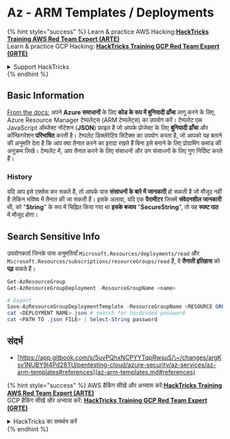 # Az - ARM Templates / Deployments

{% hint style="success" %}
Learn & practice AWS Hacking:<img src="../../../.gitbook/assets/image (1).png" alt="" data-size="line">[**HackTricks Training AWS Red Team Expert (ARTE)**](https://training.hacktricks.xyz/courses/arte)<img src="../../../.gitbook/assets/image (1).png" alt="" data-size="line">\
Learn & practice GCP Hacking: <img src="../../../.gitbook/assets/image (2).png" alt="" data-size="line">[**HackTricks Training GCP Red Team Expert (GRTE)**<img src="../../../.gitbook/assets/image (2).png" alt="" data-size="line">](https://training.hacktricks.xyz/courses/grte)

<details>

<summary>Support HackTricks</summary>

* Check the [**subscription plans**](https://github.com/sponsors/carlospolop)!
* **Join the** 💬 [**Discord group**](https://discord.gg/hRep4RUj7f) or the [**telegram group**](https://t.me/peass) or **follow** us on **Twitter** 🐦 [**@hacktricks\_live**](https://twitter.com/hacktricks\_live)**.**
* **Share hacking tricks by submitting PRs to the** [**HackTricks**](https://github.com/carlospolop/hacktricks) and [**HackTricks Cloud**](https://github.com/carlospolop/hacktricks-cloud) github repos.

</details>
{% endhint %}

## Basic Information

[From the docs:](https://learn.microsoft.com/en-us/azure/azure-resource-manager/templates/overview) अपने **Azure समाधानों** के लिए **कोड के रूप में बुनियादी ढाँचा** लागू करने के लिए, Azure Resource Manager टेम्पलेट्स (ARM टेम्पलेट्स) का उपयोग करें। टेम्पलेट एक JavaScript ऑब्जेक्ट नोटेशन (**JSON**) फ़ाइल है जो आपके प्रोजेक्ट के लिए **बुनियादी ढाँचा** और कॉन्फ़िगरेशन **परिभाषित** करती है। टेम्पलेट डिक्लेरेटिव सिंटैक्स का उपयोग करता है, जो आपको यह बताने की अनुमति देता है कि आप क्या तैनात करने का इरादा रखते हैं बिना इसे बनाने के लिए प्रोग्रामिंग कमांड की अनुक्रम लिखे। टेम्पलेट में, आप तैनात करने के लिए संसाधनों और उन संसाधनों के लिए गुण निर्दिष्ट करते हैं।

### History

यदि आप इसे एक्सेस कर सकते हैं, तो आपके पास **संसाधनों के बारे में जानकारी** हो सकती है जो मौजूद नहीं हैं लेकिन भविष्य में तैनात की जा सकती हैं। इसके अलावा, यदि एक **पैरामीटर** जिसमें **संवेदनशील जानकारी** थी, को "**String**" के रूप में चिह्नित किया गया था **इसके बजाय** "**SecureString**", तो यह **स्पष्ट पाठ** में मौजूद होगा।

## Search Sensitive Info

उपयोगकर्ता जिनके पास अनुमतियाँ `Microsoft.Resources/deployments/read` और `Microsoft.Resources/subscriptions/resourceGroups/read` हैं, वे **तैनाती इतिहास** को **पढ़** सकते हैं।
```powershell
Get-AzResourceGroup
Get-AzResourceGroupDeployment -ResourceGroupName <name>

# Export
Save-AzResourceGroupDeploymentTemplate -ResourceGroupName <RESOURCE GROUP> -DeploymentName <DEPLOYMENT NAME>
cat <DEPLOYMENT NAME>.json # search for hardcoded password
cat <PATH TO .json FILE> | Select-String password
```
## संदर्भ

* [https://app.gitbook.com/s/5uvPQhxNCPYYTqpRwsuS/\~/changes/argKsv1NUBY9l4Pd28TU/pentesting-cloud/azure-security/az-services/az-arm-templates#references](az-arm-templates.md#references)

{% hint style="success" %}
AWS हैकिंग सीखें और अभ्यास करें:<img src="../../../.gitbook/assets/image (1).png" alt="" data-size="line">[**HackTricks Training AWS Red Team Expert (ARTE)**](https://training.hacktricks.xyz/courses/arte)<img src="../../../.gitbook/assets/image (1).png" alt="" data-size="line">\
GCP हैकिंग सीखें और अभ्यास करें: <img src="../../../.gitbook/assets/image (2).png" alt="" data-size="line">[**HackTricks Training GCP Red Team Expert (GRTE)**<img src="../../../.gitbook/assets/image (2).png" alt="" data-size="line">](https://training.hacktricks.xyz/courses/grte)

<details>

<summary>HackTricks का समर्थन करें</summary>

* [**सदस्यता योजनाएँ**](https://github.com/sponsors/carlospolop) देखें!
* **हमारे** 💬 [**Discord समूह**](https://discord.gg/hRep4RUj7f) या [**telegram समूह**](https://t.me/peass) में शामिल हों या **Twitter** 🐦 पर हमें **फॉलो** करें [**@hacktricks\_live**](https://twitter.com/hacktricks\_live)**.**
* **हैकिंग ट्रिक्स साझा करें और** [**HackTricks**](https://github.com/carlospolop/hacktricks) और [**HackTricks Cloud**](https://github.com/carlospolop/hacktricks-cloud) गिटहब रिपोजिटरी में PR सबमिट करें।

</details>
{% endhint %}
